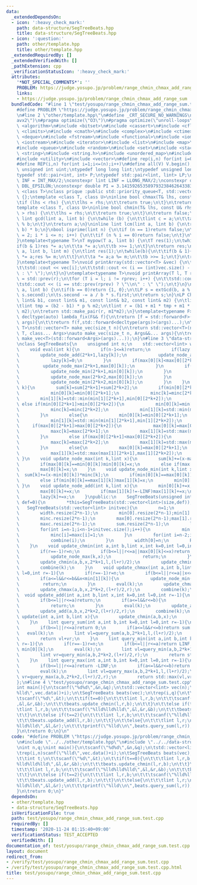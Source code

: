 ```yaml
---
data:
  _extendedDependsOn:
  - icon: ':heavy_check_mark:'
    path: data-structure/SegTreeBeats.hpp
    title: data-structure/SegTreeBeats.hpp
  - icon: ':question:'
    path: other/template.hpp
    title: other/template.hpp
  _extendedRequiredBy: []
  _extendedVerifiedWith: []
  _pathExtension: cpp
  _verificationStatusIcon: ':heavy_check_mark:'
  attributes:
    '*NOT_SPECIAL_COMMENTS*': ''
    PROBLEM: https://judge.yosupo.jp/problem/range_chmin_chmax_add_range_sum
    links:
    - https://judge.yosupo.jp/problem/range_chmin_chmax_add_range_sum
  bundledCode: "#line 1 \"test/yosupo/range_chmin_chmax_add_range_sum.test.cpp\"\n\
    #define PROBLEM \"https://judge.yosupo.jp/problem/range_chmin_chmax_add_range_sum\"\
    \n#line 2 \"other/template.hpp\"\n#define _CRT_SECURE_NO_WARNINGS\n#pragma target(\"\
    avx2\")\n#pragma optimize(\"O3\")\n#pragma optimize(\"unroll-loops\")\n#include\
    \ <algorithm>\n#include <bitset>\n#include <cassert>\n#include <cfloat>\n#include\
    \ <climits>\n#include <cmath>\n#include <complex>\n#include <ctime>\n#include\
    \ <deque>\n#include <fstream>\n#include <functional>\n#include <iomanip>\n#include\
    \ <iostream>\n#include <iterator>\n#include <list>\n#include <map>\n#include <memory>\n\
    #include <queue>\n#include <random>\n#include <set>\n#include <stack>\n#include\
    \ <string>\n#include <string.h>\n#include <unordered_map>\n#include <unordered_set>\n\
    #include <utility>\n#include <vector>\n#define rep(i,n) for(int i=0;i<(n);i++)\n\
    #define REP(i,n) for(int i=1;i<=(n);i++)\n#define all(V) V.begin(),V.end()\ntypedef\
    \ unsigned int uint;\ntypedef long long lint;\ntypedef unsigned long long ulint;\n\
    typedef std::pair<int, int> P;\ntypedef std::pair<lint, lint> LP;\nconstexpr int\
    \ INF = INT_MAX/2;\nconstexpr lint LINF = LLONG_MAX/2;\nconstexpr double eps =\
    \ DBL_EPSILON;\nconstexpr double PI = 3.141592653589793238462643383279;\ntemplate\
    \ <class T>\nclass prique :public std::priority_queue<T, std::vector<T>, std::greater<T>>\
    \ {};\ntemplate <class T, class U>\ninline bool chmax(T& lhs, const U& rhs) {\n\
    \tif (lhs < rhs) {\n\t\tlhs = rhs;\n\t\treturn true;\n\t}\n\treturn false;\n}\n\
    template <class T, class U>\ninline bool chmin(T& lhs, const U& rhs) {\n\tif (lhs\
    \ > rhs) {\n\t\tlhs = rhs;\n\t\treturn true;\n\t}\n\treturn false;\n}\ninline\
    \ lint gcd(lint a, lint b) {\n\twhile (b) {\n\t\tlint c = a;\n\t\ta = b; b = c\
    \ % b;\n\t}\n\treturn a;\n}\ninline lint lcm(lint a, lint b) {\n\treturn a / gcd(a,\
    \ b) * b;\n}\nbool isprime(lint n) {\n\tif (n == 1)return false;\n\tfor (int i\
    \ = 2; i * i <= n; i++) {\n\t\tif (n % i == 0)return false;\n\t}\n\treturn true;\n\
    }\ntemplate<typename T>\nT mypow(T a, lint b) {\n\tT res(1);\n\twhile(b){\n\t\t\
    if(b & 1)res *= a;\n\t\ta *= a;\n\t\tb >>= 1;\n\t}\n\treturn res;\n}\nlint modpow(lint\
    \ a, lint b, lint m) {\n\tlint res(1);\n\twhile(b){\n\t\tif(b & 1){\n\t\t\tres\
    \ *= a;res %= m;\n\t\t}\n\t\ta *= a;a %= m;\n\t\tb >>= 1;\n\t}\n\treturn res;\n\
    }\ntemplate<typename T>\nvoid printArray(std::vector<T> &vec) {\n\trep(i, vec.size()){\n\
    \t\tstd::cout << vec[i];\n\t\tstd::cout << (i == (int)vec.size() - 1 ? \"\\n\"\
    \ : \" \");\n\t}\n}\ntemplate<typename T>\nvoid printArray(T l, T r) {\n\tT rprev\
    \ = std::prev(r);\n\tfor (T i = l; i != rprev; i++) {\n\t\tstd::cout << *i;\n\t\
    \tstd::cout << (i == std::prev(rprev) ? \"\\n\" : \" \");\n\t}\n}\nLP extGcd(lint\
    \ a, lint b) {\n\tif(b == 0)return {1, 0};\n\tLP s = extGcd(b, a % b);\n\tstd::swap(s.first,\
    \ s.second);\n\ts.second -= a / b * s.first;\n\treturn s;\n}\nLP ChineseRem(const\
    \ lint& b1, const lint& m1, const lint& b2, const lint& m2) {\n\tlint p = extGcd(m1,m2).first;\n\
    \tlint tmp = (b2 - b1) * p % m2;\n\tlint r = (b1 + m1 * tmp + m1 * m2) % (m1 *\
    \ m2);\n\treturn std::make_pair(r, m1*m2);\n}\ntemplate<typename F>\ninline constexpr\
    \ decltype(auto) lambda_fix(F&& f){\n\treturn [f = std::forward<F>(f)](auto&&...\
    \ args){\n\t\treturn f(f,std::forward<decltype(args)>(args)...);\n\t};\n}\ntemplate<typename\
    \ T>\nstd::vector<T> make_vec(size_t n){\n\treturn std::vector<T>(n);\n}\ntemplate<typename\
    \ T, class... Args>\nauto make_vec(size_t n, Args&&... args){\n\treturn std::vector<decltype(make_vec<T>(args...))>(n,\
    \ make_vec<T>(std::forward<Args>(args)...));\n}\n#line 3 \"data-structure/SegTreeBeats.hpp\"\
    \nclass SegTreeBeats{\n    unsigned int n;\n    std::vector<lint> width,min[2],minc,max[2],maxc,sum,lazy;\n\
    \    void eval(int k){\n        if(n-1<=k)return;\n        if(lazy[k]){\n    \
    \        update_node_add(2*k+1,lazy[k]);\n            update_node_add(2*k+2,lazy[k]);\n\
    \            lazy[k]=0;\n        }\n        if(max[0][k]<max[0][2*k+1]){\n   \
    \         update_node_max(2*k+1,max[0][k]);\n        }\n        if(min[0][k]>min[0][2*k+1]){\n\
    \            update_node_min(2*k+1,min[0][k]);\n        }\n        if(max[0][k]<max[0][2*k+2]){\n\
    \            update_node_max(2*k+2,max[0][k]);\n        }\n        if(min[0][k]>min[0][2*k+2]){\n\
    \            update_node_min(2*k+2,min[0][k]);\n        }\n    }\n    void combine(int\
    \ k){\n        sum[k]=sum[2*k+1]+sum[2*k+2];\n        if(min[0][2*k+1]<min[0][2*k+2]){\n\
    \            min[0][k]=min[0][2*k+1];\n            minc[k]=minc[2*k+1];\n    \
    \        min[1][k]=std::min(min[1][2*k+1],min[0][2*k+2]);\n        }\n       \
    \ else if(min[0][2*k+1]>min[0][2*k+2]){\n            min[0][k]=min[0][2*k+2];\n\
    \            minc[k]=minc[2*k+2];\n            min[1][k]=std::min(min[0][2*k+1],min[1][2*k+2]);\n\
    \        }\n        else{\n            min[0][k]=min[0][2*k+1];\n            minc[k]=minc[2*k+1]+minc[2*k+2];\n\
    \            min[1][k]=std::min(min[1][2*k+1],min[1][2*k+2]);\n        }\n   \
    \     if(max[0][2*k+1]>max[0][2*k+2]){\n            max[0][k]=max[0][2*k+1];\n\
    \            maxc[k]=maxc[2*k+1];\n            max[1][k]=std::max(max[1][2*k+1],max[0][2*k+2]);\n\
    \        }\n        else if(max[0][2*k+1]<max[0][2*k+2]){\n            max[0][k]=max[0][2*k+2];\n\
    \            maxc[k]=maxc[2*k+2];\n            max[1][k]=std::max(max[0][2*k+1],max[1][2*k+2]);\n\
    \        }\n        else{\n            max[0][k]=max[0][2*k+1];\n            maxc[k]=maxc[2*k+1]+maxc[2*k+2];\n\
    \            max[1][k]=std::max(max[1][2*k+1],max[1][2*k+2]);\n        }\n   \
    \ }\n    void update_node_max(int k,lint x){\n        sum[k]+=(x-max[0][k])*maxc[k];\n\
    \        if(max[0][k]==min[0][k])min[0][k]=x;\n        else if(max[0][k]==min[1][k])min[1][k]=x;\n\
    \        max[0][k]=x;\n    }\n    void update_node_min(int k,lint x){\n      \
    \  sum[k]+=(x-min[0][k])*minc[k];\n        if(min[0][k]==max[0][k])max[0][k]=x;\n\
    \        else if(min[0][k]==max[1][k])max[1][k]=x;\n        min[0][k]=x;\n   \
    \ }\n    void update_node_add(int k,lint x){\n        min[0][k]+=x;\n        if(min[1][k]!=LINF)min[1][k]+=x;\n\
    \        max[0][k]+=x;\n        if(max[1][k]!=-LINF)max[1][k]+=x;\n        sum[k]+=x*width[k];\n\
    \        lazy[k]+=x;\n    }\npublic:\n    SegTreeBeats(unsigned int size,lint\
    \ def=0){\n        *this=SegTreeBeats(std::vector<lint>(size,def));\n    }\n \
    \   SegTreeBeats(std::vector<lint> initvec){\n        n=1;\n        while(n<initvec.size())n*=2;\n\
    \        width.resize(2*n-1);\n        min[0].resize(2*n-1);min[1].resize(2*n-1,LINF);\n\
    \        minc.resize(2*n-1);\n        max[0].resize(2*n-1);max[1].resize(2*n-1,-LINF);\n\
    \        maxc.resize(2*n-1);\n        sum.resize(2*n-1);\n        lazy.resize(2*n-1);\n\
    \        for(int i=n-1;i<n-1+initvec.size();i++){\n            min[0][i]=max[0][i]=sum[i]=initvec[i-n+1];\n\
    \            minc[i]=maxc[i]=1;\n        }\n        for(int i=n-2;i>=0;i--){\n\
    \            combine(i);\n        }\n        width[0]=n;\n        REP(i,2*n-2)width[i]=width[(i-1)/2]/2;\n\
    \    }\n    void update_chmin(int a,int b,lint x,int k=0,int l=0,int r=-1){\n\
    \        if(r==-1)r=n;\n        if(b<=l||r<=a||max[0][k]<=x)return;\n        if(a<=l&&r<=b&&max[1][k]<x){\n\
    \            update_node_max(k,x);\n            return;\n        }\n        eval(k);\n\
    \        update_chmin(a,b,x,2*k+1,l,(l+r)/2);\n        update_chmin(a,b,x,2*k+2,(l+r)/2,r);\n\
    \        combine(k);\n    }\n    void update_chmax(int a,int b,lint x,int k=0,int\
    \ l=0,int r=-1){\n        if(r==-1)r=n;\n        if(b<=l||r<=a||x<=min[0][k])return;\n\
    \        if(a<=l&&r<=b&&x<min[1][k]){\n            update_node_min(k,x);\n   \
    \         return;\n        }\n        eval(k);\n        update_chmax(a,b,x,2*k+1,l,(l+r)/2);\n\
    \        update_chmax(a,b,x,2*k+2,(l+r)/2,r);\n        combine(k);\n    }\n  \
    \  void update_add(int a,int b,lint x,int k=0,int l=0,int r=-1){\n        if(r==-1)r=n;\n\
    \        if(b<=l||r<=a)return;\n        if(a<=l&&r<=b){\n            update_node_add(k,x);\n\
    \            return;\n        }\n        eval(k);\n        update_add(a,b,x,2*k+1,l,(l+r)/2);\n\
    \        update_add(a,b,x,2*k+2,(l+r)/2,r);\n        combine(k);\n    }\n    void\
    \ update(int a,int b,lint x){\n        update_chmin(a,b,x);\n        update_chmax(a,b,x);\n\
    \    }\n    lint query_sum(int a,int b,int k=0,int l=0,int r=-1){\n        if(r==-1)r=n;\n\
    \        if(b<=l||r<=a)return 0;\n        if(a<=l&&r<=b)return sum[k];\n     \
    \   eval(k);\n        lint vl=query_sum(a,b,2*k+1,l,(l+r)/2);\n        lint vr=query_sum(a,b,2*k+2,(l+r)/2,r);\n\
    \        return vl+vr;\n    }\n    lint query_min(int a,int b,int k=0,int l=0,int\
    \ r=-1){\n        if(r==-1)r=n;\n        if(b<=l||r<=a)return LINF;\n        if(a<=l&&r<=b)return\
    \ min[0][k];\n        eval(k);\n        lint vl=query_min(a,b,2*k+1,l,(l+r)/2);\n\
    \        lint vr=query_min(a,b,2*k+2,(l+r)/2,r);\n        return std::min(vl,vr);\n\
    \    }\n    lint query_max(int a,int b,int k=0,int l=0,int r=-1){\n        if(r==-1)r=n;\n\
    \        if(b<=l||r<=a)return -LINF;\n        if(a<=l&&r<=b)return max[0][k];\n\
    \        eval(k);\n        lint vl=query_max(a,b,2*k+1,l,(l+r)/2);\n        lint\
    \ vr=query_max(a,b,2*k+2,(l+r)/2,r);\n        return std::max(vl,vr);\n    }\n\
    };\n#line 4 \"test/yosupo/range_chmin_chmax_add_range_sum.test.cpp\"\nint n,q;\n\
    int main(){\n\tscanf(\"%d%d\",&n,&q);\n\tstd::vector<lint> vec(n);\n\trep(i,n)scanf(\"\
    %lld\",vec.data()+i);\n\tSegTreeBeats beats(vec);\n\trep(i,q){\n\t\tint t;\n\t\
    \tscanf(\"%d\",&t);\n\t\tif(t==0){\n\t\t\tlint l,r,b;\n\t\t\tscanf(\"%lld%lld%lld\"\
    ,&l,&r,&b);\n\t\t\tbeats.update_chmin(l,r,b);\n\t\t}\n\t\telse if(t==1){\n\t\t\
    \tlint l,r,b;\n\t\t\tscanf(\"%lld%lld%lld\",&l,&r,&b);\n\t\t\tbeats.update_chmax(l,r,b);\n\
    \t\t}\n\t\telse if(t==2){\n\t\t\tlint l,r,b;\n\t\t\tscanf(\"%lld%lld%lld\",&l,&r,&b);\n\
    \t\t\tbeats.update_add(l,r,b);\n\t\t}\n\t\telse{\n\t\t\tlint l,r;\n\t\t\tscanf(\"\
    %lld%lld\",&l,&r);\n\t\t\tprintf(\"%lld\\n\",beats.query_sum(l,r));\n\t\t}\n\t\
    }\n\treturn 0;\n}\n"
  code: "#define PROBLEM \"https://judge.yosupo.jp/problem/range_chmin_chmax_add_range_sum\"\
    \n#include \"../../other/template.hpp\"\n#include \"../../data-structure/SegTreeBeats.hpp\"\
    \nint n,q;\nint main(){\n\tscanf(\"%d%d\",&n,&q);\n\tstd::vector<lint> vec(n);\n\
    \trep(i,n)scanf(\"%lld\",vec.data()+i);\n\tSegTreeBeats beats(vec);\n\trep(i,q){\n\
    \t\tint t;\n\t\tscanf(\"%d\",&t);\n\t\tif(t==0){\n\t\t\tlint l,r,b;\n\t\t\tscanf(\"\
    %lld%lld%lld\",&l,&r,&b);\n\t\t\tbeats.update_chmin(l,r,b);\n\t\t}\n\t\telse if(t==1){\n\
    \t\t\tlint l,r,b;\n\t\t\tscanf(\"%lld%lld%lld\",&l,&r,&b);\n\t\t\tbeats.update_chmax(l,r,b);\n\
    \t\t}\n\t\telse if(t==2){\n\t\t\tlint l,r,b;\n\t\t\tscanf(\"%lld%lld%lld\",&l,&r,&b);\n\
    \t\t\tbeats.update_add(l,r,b);\n\t\t}\n\t\telse{\n\t\t\tlint l,r;\n\t\t\tscanf(\"\
    %lld%lld\",&l,&r);\n\t\t\tprintf(\"%lld\\n\",beats.query_sum(l,r));\n\t\t}\n\t\
    }\n\treturn 0;\n}"
  dependsOn:
  - other/template.hpp
  - data-structure/SegTreeBeats.hpp
  isVerificationFile: true
  path: test/yosupo/range_chmin_chmax_add_range_sum.test.cpp
  requiredBy: []
  timestamp: '2020-11-24 01:15:40+09:00'
  verificationStatus: TEST_ACCEPTED
  verifiedWith: []
documentation_of: test/yosupo/range_chmin_chmax_add_range_sum.test.cpp
layout: document
redirect_from:
- /verify/test/yosupo/range_chmin_chmax_add_range_sum.test.cpp
- /verify/test/yosupo/range_chmin_chmax_add_range_sum.test.cpp.html
title: test/yosupo/range_chmin_chmax_add_range_sum.test.cpp
---
```

